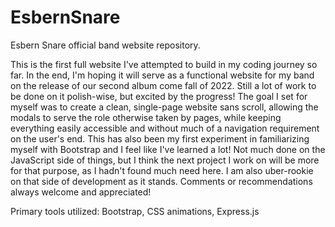 # EsbernSnare
Esbern Snare official band website repository.

This is the first full website I've attempted to build in my coding journey so far.  In the end, I'm hoping it will serve as a functional website for my band on the release of our second album come fall of 2022.  Still a lot of work to be done on it polish-wise, but excited by the progress!  The goal I set for myself was to create a clean, single-page website sans scroll, allowing the modals to serve the role otherwise taken by pages, while keeping everything easily accessible and without much of a navigation requirement on the user's end.  This has also been my first experiment in familiarizing myself with Bootstrap and I feel like I've learned a lot!  Not much done on the JavaScript side of things, but I think the next project I work on will be more for that purpose, as I hadn't found much need here.  I am also uber-rookie on that side of development as it stands.  Comments or recommendations always welcome and appreciated!

Primary tools utilized: Bootstrap, CSS animations, Express.js

